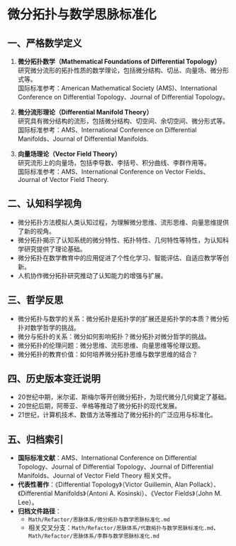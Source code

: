 # 微分拓扑与数学思脉标准化

## 一、严格数学定义

1. **微分拓扑数学（Mathematical Foundations of Differential Topology）**  
   研究微分流形的拓扑性质的数学理论，包括微分结构、切丛、向量场、微分形式等。  
   国际标准参考：American Mathematical Society (AMS)、International Conference on Differential Topology、Journal of Differential Topology。

2. **微分流形理论（Differential Manifold Theory）**  
   研究具有微分结构的流形，包括微分结构、切空间、余切空间、微分形式等。  
   国际标准参考：AMS、International Conference on Differential Manifolds、Journal of Differential Manifolds.

3. **向量场理论（Vector Field Theory）**  
   研究流形上的向量场，包括李导数、李括号、积分曲线、李群作用等。  
   国际标准参考：AMS、International Conference on Vector Fields、Journal of Vector Field Theory.

## 二、认知科学视角

- 微分拓扑方法模拟人类认知过程，为理解微分思维、流形思维、向量思维提供了新的视角。
- 微分拓扑揭示了认知系统的微分特性、拓扑特性、几何特性等特性，为认知科学研究提供了理论基础。
- 微分拓扑在数学教育中的应用促进了个性化学习、智能评估、自适应教学等创新。
- 人机协作微分拓扑研究推动了认知能力的增强与扩展。

## 三、哲学反思

- 微分拓扑与数学的关系：微分拓扑是拓扑学的扩展还是拓扑学的本质？微分拓扑对数学哲学的挑战。
- 微分与拓扑的关系：微分如何影响拓扑？微分拓扑对微分哲学的挑战。
- 微分拓扑的伦理问题：微分思维、流形思维、向量思维等伦理议题。
- 微分拓扑的教育价值：如何培养微分拓扑思维与数学思维的结合？

## 四、历史版本变迁说明

- 20世纪中期，米尔诺、斯梅尔等开创微分拓扑，为现代微分几何奠定了基础。
- 20世纪后期，阿蒂亚、辛格等推动了微分拓扑的现代发展。
- 21世纪，计算机技术、数值方法等推动了微分拓扑的广泛应用与标准化。

## 五、归档索引

- **国际标准文献**：AMS、International Conference on Differential Topology、Journal of Differential Topology、Journal of Differential Manifolds、Journal of Vector Field Theory 相关文件。
- **代表性著作**：《Differential Topology》（Victor Guillemin, Alan Pollack）、《Differential Manifolds》（Antoni A. Kosinski）、《Vector Fields》（John M. Lee）。
- **归档文件路径**：  
  - `Math/Refactor/思脉体系/微分拓扑与数学思脉标准化.md`  
  - 相关交叉分支：`Math/Refactor/思脉体系/代数拓扑与数学思脉标准化.md`、`Math/Refactor/思脉体系/李群与数学思脉标准化.md`
